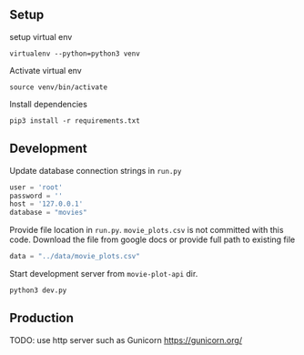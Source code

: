 ## Setup 

setup virtual env

```shell script
virtualenv --python=python3 venv
```

Activate virtual env

```shell script
source venv/bin/activate
```

Install dependencies

```
pip3 install -r requirements.txt
```

## Development

Update database connection strings in `run.py`

```python
user = 'root'
password = ''
host = '127.0.0.1'
database = "movies"
```

Provide file location in `run.py`. `movie_plots.csv` is not committed with this code. 
Download the file from google docs or provide full path to existing file

```python
data = "../data/movie_plots.csv"
```

Start development server from ``movie-plot-api`` dir.
```shell script
python3 dev.py
``` 

## Production

TODO: use http server such as Gunicorn https://gunicorn.org/



